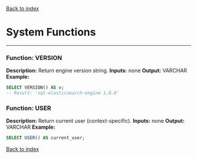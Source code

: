 [Back to index](./README.md)

# System Functions

---

### Function: VERSION
**Description:** Return engine version string.
**Inputs:** none
**Output:** VARCHAR
**Example:**
```sql
SELECT VERSION() AS v;
-- Result: 'sql-elasticsearch-engine 1.0.0'
```

### Function: USER
**Description:** Return current user (context-specific).
**Inputs:** none
**Output:** VARCHAR
**Example:**
```sql
SELECT USER() AS current_user;
```

[Back to index](./README.md)
